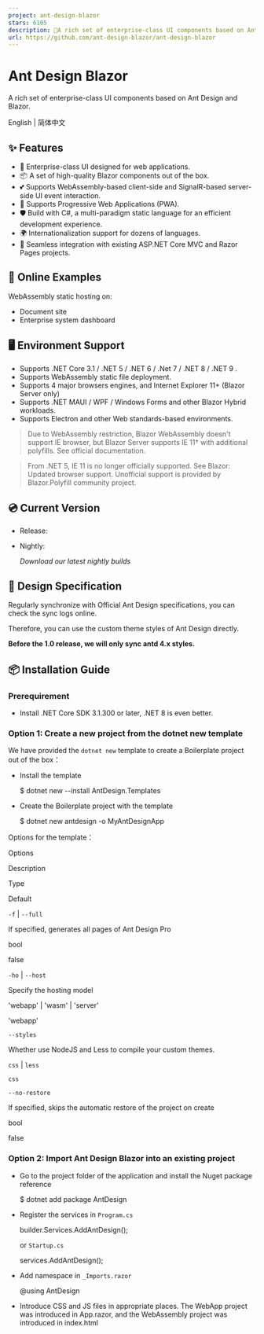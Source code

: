 ```yaml
---
project: ant-design-blazor
stars: 6105
description: 🌈A rich set of enterprise-class UI components based on Ant Design and Blazor.
url: https://github.com/ant-design-blazor/ant-design-blazor
---
```


Ant Design Blazor
=================

A rich set of enterprise-class UI components based on Ant Design and Blazor.

English | 简体中文

✨ Features
----------

-   🌈 Enterprise-class UI designed for web applications.
-   📦 A set of high-quality Blazor components out of the box.
-   💕 Supports WebAssembly-based client-side and SignalR-based server-side UI event interaction.
-   🎨 Supports Progressive Web Applications (PWA).
-   🛡 Build with C#, a multi-paradigm static language for an efficient development experience.
-   🌍 Internationalization support for dozens of languages.
-   🎁 Seamless integration with existing ASP.NET Core MVC and Razor Pages projects.

🌈 Online Examples
------------------

WebAssembly static hosting on:

-   Document site
-   Enterprise system dashboard

🖥 Environment Support
----------------------

-   Supports .NET Core 3.1 / .NET 5 / .NET 6 / .Net 7 / .NET 8 / .NET 9 .
-   Supports WebAssembly static file deployment.
-   Supports 4 major browsers engines, and Internet Explorer 11+ (Blazor Server only)
-   Supports .NET MAUI / WPF / Windows Forms and other Blazor Hybrid workloads.
-   Supports Electron and other Web standards-based environments.

> Due to WebAssembly restriction, Blazor WebAssembly doesn't support IE browser, but Blazor Server supports IE 11† with additional polyfills. See official documentation.

> From .NET 5, IE 11 is no longer officially supported. See Blazor: Updated browser support. Unofficial support is provided by Blazor.Polyfill community project.

💿 Current Version
------------------

-   Release:
    
-   Nightly:
    
    _Download our latest nightly builds_
    

🎨 Design Specification
-----------------------

Regularly synchronize with Official Ant Design specifications, you can check the sync logs online.

Therefore, you can use the custom theme styles of Ant Design directly.

**Before the 1.0 release, we will only sync antd 4.x styles.**

📦 Installation Guide
---------------------

### Prerequirement

-   Install .NET Core SDK 3.1.300 or later, .NET 8 is even better.

### Option 1: Create a new project from the dotnet new template

We have provided the `dotnet new` template to create a Boilerplate project out of the box：

-   Install the template
    
    $ dotnet new --install AntDesign.Templates
    
-   Create the Boilerplate project with the template
    
    $ dotnet new antdesign -o MyAntDesignApp
    

Options for the template：

Options

Description

Type

Default

`-f` | `--full`

If specified, generates all pages of Ant Design Pro

bool

false

`-ho` | `--host`

Specify the hosting model

'webapp' | 'wasm' | 'server'

'webapp'

`--styles`

Whether use NodeJS and Less to compile your custom themes.

`css` | `less`

`css`

`--no-restore`

If specified, skips the automatic restore of the project on create

bool

false

### Option 2: Import Ant Design Blazor into an existing project

-   Go to the project folder of the application and install the Nuget package reference
    
    $ dotnet add package AntDesign
    
-   Register the services in `Program.cs`
    
    builder.Services.AddAntDesign();
    
    or `Startup.cs`
    
    services.AddAntDesign();
    
-   Add namespace in `_Imports.razor`
    
    @using AntDesign
    
-   Introduce CSS and JS files in appropriate places. The WebApp project was introduced in App.razor, and the WebAssembly project was introduced in index.html
    
      <link href\="\_content/AntDesign/css/ant-design-blazor.css" rel\="stylesheet"\>
      <script src\="\_content/AntDesign/js/ant-design-blazor.js"\></script\>
    
-   To display the pop-up component dynamically, you need to add the `<AntContainer />` component in `App.razor`.
    
    -   For Blazor WebApp, you also need to specify render mode to `<Routes />` for interactivity.
    
    <Routes @rendermode="RenderMode.InteractiveAuto" />            <-- specify the rendermode ✨
    + <AntContainer @rendermode="RenderMode.InteractiveAuto" />    <-- add this component ✨
    
    -   For legacy blazor apps just add a line of code:
    
    <Router AppAssembly="@typeof(MainLayout).Assembly">
        <Found Context="routeData">
            <RouteView RouteData="routeData" DefaultLayout="@typeof(MainLayout)" />
        </Found>
        <NotFound>
            <LayoutView Layout="@typeof(MainLayout)">
                <Result Status="404" />
            </LayoutView>
        </NotFound>
    </Router>
    
    +  <AntContainer />   <-- add this component ✨
    
-   Finally, it can be referenced in the `.razor` component!
    
    <Button Type\="@ButtonType.Primary"\>Hello World!</Button\>
    

🔨 Development
--------------

### Gitpod

Click the button below to start a new workspace for development for free.

### Local

-   Install .NET Core SDK 9.0.100 or later.
    
-   Install Node.js (only for building style files and interoperable TypeScript files)
    
-   Clone to local development
    
    $ git clone https://github.com/ant-design-blazor/ant-design-blazor.git
    $ cd ant-design-blazor
    $ npm install
    $ dotnet build ./site/AntDesign.Docs.Build/AntDesign.Docs.Build.csproj
    $ npm start
    
-   Visit https://localhost:5001 in your supported browser and check local development documentation for details.
    
    > Visual Studio 2022 is recommended for development.
    

🔗 Links
--------

-   Ant Design Blazor Documentation
-   Official Blazor Documentation
-   MS Learn for Blazor Tutorial

🗺 Roadmap
----------

Check out this issue to learn about our development plans for the 1.0 release.

You can also find the latest news about the features we will implement in the future with antd5.0 style.

🤝 Contributing
---------------

If you would like to contribute, feel free to create a Pull Request, or give us Bug Report.

💕 Donation
-----------

This project is an MIT-licensed open source project. In order to achieve better and sustainable development of the project, we expect to gain more backers. We will use the proceeds for community operations and promotion. You can support us in any of the following ways:

-   OpenCollective
-   Wechat
-   Alipay

We will put the detailed donation records on the backer list.

❓ Community Support
-------------------

If you encounter any problems in the process, feel free to ask for help via following channels. We also encourage experienced users to help newcomers.

-   
-   Scan QR Code with DingTalk

Contributors
------------

This project exists thanks to all the people who contribute.

Code of Conduct
---------------

This project has adopted the code of conduct defined by the Contributor Covenant to clarify expected behavior in our community. For more information see the .NET Foundation Code of Conduct.

☀️ License
----------

.NET Foundation
---------------

This project is supported by the .NET Foundation.
